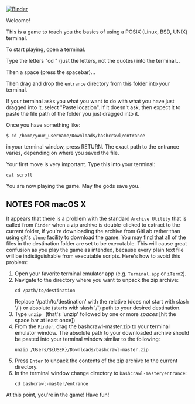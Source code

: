 [![Binder](https://mybinder.org/badge_logo.svg)](https://mybinder.org/v2/gl/nthiery%2Fbashcrawl/HEAD)

Welcome!

This is a game to teach you the basics of using a POSIX (Linux, BSD, UNIX) terminal.

To start playing, open a terminal.

Type the letters "cd " (just the letters, not the quotes) into the terminal...

Then a space (press the spacebar)...

Then drag and drop the ``entrance`` directory from this folder into your terminal.

If your terminal asks you what you want to do with what you have just dragged into it, select "Paste location".
If it doesn't ask, then expect it to paste the file path of the folder you just dragged into it.

Once you have something like:

```
$ cd /home/your_username/Downloads/bashcrawl/entrance
```

in your terminal window, press RETURN.
The exact path to the entrance varies, depending on where you saved the file.

Your first move is very important.
Type this into your terminal:

```
cat scroll
```

You are now playing the game.
May the gods save you.

## NOTES FOR macOS X
It appears that there is a problem with the standard `Archive Utility` that is called from `Finder` when a zip archive is double-clicked to extract to the current folder, if you're downloading the archive from GitLab rather than using git's `clone` facility to download the game.  You may find that all of the files in the destination folder are set to be executable.  This will cause great confusion as you play the game as intended, because every plain text file will be indistiguishable from executable scripts.  Here's how to avoid this problem:

1.  Open your favorite terminal emulator app (e.g. `Terminal.app` or `iTerm2`).
1.  Navigate to the directory where you want to unpack the zip archive:
    ```
    cd /path/to/destination
    ```
    Replace '/path/to/destination' with the relative (does not start with slash '/') or absolute (starts with slash '/') path to your desired destination.
1.  Type `unzip ` (that's 'unzip' followed by one or more *spaces* [hit the space bar at least once])
1.  From the `Finder`, drag the bashcrawl-master.zip to your terminal emulator window.  The absolute path to your downloaded archive should be pasted into your terminal window similar to the following:
    ```
    unzip /Users/${USER}/Downloads/bashcrawl-master.zip
    ```
1.  Press `Enter` to unpack the contents of the zip archive to the current directory.
1.  In the terminal window change directory to `bashcrawl-master/entrance`:
    ```
    cd bashcrawl-master/entrance
    ```

At this point, you're in the game!  Have fun!
